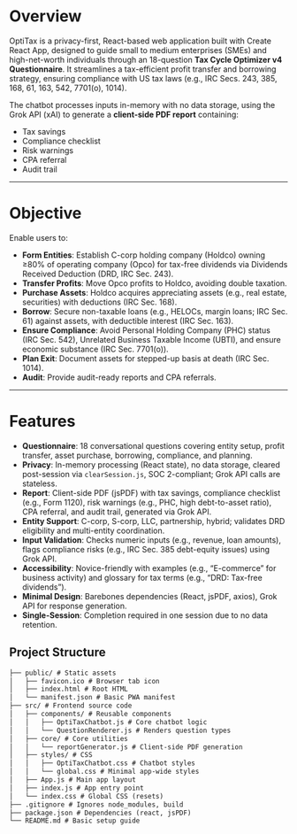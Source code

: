 # Overview

OptiTax is a privacy-first, React-based web application built with Create React App, designed to guide small to medium enterprises (SMEs) and high-net-worth individuals through an 18-question **Tax Cycle Optimizer v4 Questionnaire**. It streamlines a tax-efficient profit transfer and borrowing strategy, ensuring compliance with US tax laws (e.g., IRC Secs. 243, 385, 168, 61, 163, 542, 7701(o), 1014).

The chatbot processes inputs in-memory with no data storage, using the Grok API (xAI) to generate a **client-side PDF report** containing:
- Tax savings
- Compliance checklist
- Risk warnings
- CPA referral
- Audit trail

---

# Objective

Enable users to:

- **Form Entities**: Establish C-corp holding company (Holdco) owning ≥80% of operating company (Opco) for tax-free dividends via Dividends Received Deduction (DRD, IRC Sec. 243).
- **Transfer Profits**: Move Opco profits to Holdco, avoiding double taxation.
- **Purchase Assets**: Holdco acquires appreciating assets (e.g., real estate, securities) with deductions (IRC Sec. 168).
- **Borrow**: Secure non-taxable loans (e.g., HELOCs, margin loans; IRC Sec. 61) against assets, with deductible interest (IRC Sec. 163).
- **Ensure Compliance**: Avoid Personal Holding Company (PHC) status (IRC Sec. 542), Unrelated Business Taxable Income (UBTI), and ensure economic substance (IRC Sec. 7701(o)).
- **Plan Exit**: Document assets for stepped-up basis at death (IRC Sec. 1014).
- **Audit**: Provide audit-ready reports and CPA referrals.

---

# Features

- **Questionnaire**: 18 conversational questions covering entity setup, profit transfer, asset purchase, borrowing, compliance, and planning.
- **Privacy**: In-memory processing (React state), no data storage, cleared post-session via `clearSession.js`, SOC 2-compliant; Grok API calls are stateless.
- **Report**: Client-side PDF (jsPDF) with tax savings, compliance checklist (e.g., Form 1120), risk warnings (e.g., PHC, high debt-to-asset ratio), CPA referral, and audit trail, generated via Grok API.
- **Entity Support**: C-corp, S-corp, LLC, partnership, hybrid; validates DRD eligibility and multi-entity coordination.
- **Input Validation**: Checks numeric inputs (e.g., revenue, loan amounts), flags compliance risks (e.g., IRC Sec. 385 debt-equity issues) using Grok API.
- **Accessibility**: Novice-friendly with examples (e.g., “E-commerce” for business activity) and glossary for tax terms (e.g., “DRD: Tax-free dividends”).
- **Minimal Design**: Barebones dependencies (React, jsPDF, axios), Grok API for response generation.
- **Single-Session**: Completion required in one session due to no data retention.


## Project Structure

```markdown
├── public/ # Static assets
│   ├── favicon.ico # Browser tab icon
│   ├── index.html # Root HTML
│   └── manifest.json # Basic PWA manifest
├── src/ # Frontend source code
│   ├── components/ # Reusable components
│   │   ├── OptiTaxChatbot.js # Core chatbot logic
│   │   └── QuestionRenderer.js # Renders question types
│   ├── core/ # Core utilities
│   │   └── reportGenerator.js # Client-side PDF generation
│   ├── styles/ # CSS
│   │   ├── OptiTaxChatbot.css # Chatbot styles
│   │   └── global.css # Minimal app-wide styles
│   ├── App.js # Main app layout
│   ├── index.js # App entry point
│   └── index.css # Global CSS (resets)
├── .gitignore # Ignores node_modules, build
├── package.json # Dependencies (react, jsPDF)
└── README.md # Basic setup guide
```
